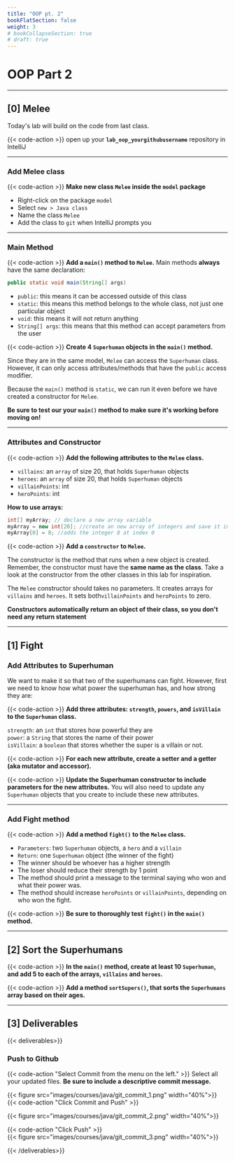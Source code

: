 ```yaml
---
title: "OOP pt. 2" 
bookFlatSection: false
weight: 3
# bookCollapseSection: true
# draft: true
---
```


# OOP Part 2

---

## [0] Melee

Today's lab will build on the code from last class. 

{{< code-action >}} open up your **`lab_oop_yourgithubusername`** repository in IntelliJ

---

### Add Melee class

{{< code-action >}} **Make new class `Melee` inside the `model` package**

- Right-click on the package `model`
- Select `new > Java class`
- Name the class `Melee`
- Add the class to `git` when IntelliJ prompts you

---

### Main Method
{{< code-action >}} **Add a `main()` method to `Melee`.** 
Main methods **always** have the same declaration:

```java
public static void main(String[] args) 
```

- `public`: this means it can be accessed outside of this class
- `static`: this means this method belongs to the whole class, not just one particular object
- `void`: this means it will not return anything
- `String[] args`: this means that this method can accept parameters from the user

{{< code-action >}} **Create 4 `Superhuman` objects in the `main()` method.**

Since  they are in the same model, `Melee` can access the `Superhuman` class. However, it can only access attributes/methods that have the `public` access modifier.   

Because the `main()` method is `static`, we can run it even before we have created a constructor for `Melee`.


**Be sure to test our your `main()` method to make sure it's working before moving on!**

---

### Attributes and Constructor

{{< code-action >}} **Add the following attributes to the `Melee` class.**
 - `villains`: an `array` of size 20, that holds `Superhuman` objects
 - `heroes`: an `array` of size 20, that holds `Superhuman` objects
 - `villainPoints`: int        
 - `heroPoints`: int    

**How to use arrays:**
 ```java
int[] myArray; // declare a new array variable
myArray = new int[20]; //create an new array of integers and save it in your variable
myArray[0] = 8; //adds the integer 8 at index 0
 ```

{{< code-action >}} **Add a `constructor` to `Melee`.**   

The constructor is the method that runs when a new object is created. Remember, the constructor must have the **same name as the class**. Take a look at the constructor from the other classes in this lab for inspiration.

The `Melee` constructor should takes no parameters. It creates arrays for `villains` and `heroes`. It sets both`villainPoints` and `heroPoints` to zero. 

**Constructors automatically return an object of their class, so you don't need any return statement**

---

## [1] Fight

### Add Attributes to  Superhuman 
We want to make it so that two of the superhumans can fight. However, first we need to know how what power the superhuman has, and how strong they are:

{{< code-action >}} **Add three attributes: `strength`, `powers`, and `isVillain`  to the `Superhuman` class.**

`strength`: an `int` that stores how powerful they are    
`power`: a `String` that stores the name of their power   
`isVillain`: a `boolean` that stores whether the super is a villain or not.

{{< code-action >}} **For each new attribute, create a setter and a getter (aka mutator and accessor).**

{{< code-action >}} **Update the Superhuman constructor to include parameters for the new attributes.** You will also need to update any `Superhuman` objects that you create to include these new attributes.

---

### Add Fight method

{{< code-action >}} **Add a method `fight()` to the `Melee` class.**

- `Parameters`: two `Superhuman` objects, a `hero` and a `villain`
- `Return`: one `Superhuman` object (the winner of the fight)
- The winner should be whoever has a higher strength
- The loser should reduce their strength by 1 point
- The method should print a message to the terminal saying who won and what their power was.
- The method should increase `heroPoints` or `villainPoints`, depending on who won the fight.

{{< code-action >}} **Be sure to thoroughly test `fight()` in the `main()` method.**

---


## [2] Sort the Superhumans


{{< code-action >}} **In the `main()` method, create at least 10 `Superhuman`, and add 5 to each of the arrays, `villains` and `heroes`.**


{{< code-action >}} **Add a method `sortSupers()`, that sorts the `Superhumans` array based on their ages.**

---

## [3] Deliverables

{{< deliverables>}}

<!-- ### Fill in the Google Form 

[✏️ It can be found here](https://docs.google.com/forms/d/e/1FAIpQLSfb4JqAaXplPhLfzFlNHZiSxWLIzs_71yWCLINI0WxC1wmGqw/viewform?usp=sf_link)  -->

### Push to Github

{{< code-action "Select Commit from the menu on the left." >}} Select all your updated files. **Be sure to include a descriptive commit message.**

{{< figure src="images/courses/java/git_commit_1.png" width="40%">}}
{{< code-action "Click Commit and Push" >}} 

{{< figure src="images/courses/java/git_commit_2.png" width="40%">}}

{{< code-action "Click Push" >}}  
{{< figure src="images/courses/java/git_commit_3.png" width="40%">}}



{{< /deliverables>}}